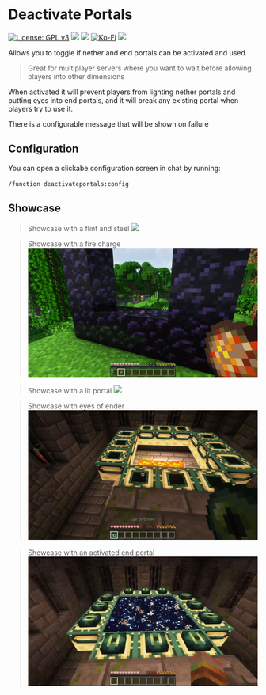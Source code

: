 # Deactivate Portals
[![License: GPL v3](https://img.shields.io/badge/License-GPLv3-blue.svg?style=for-the-badge)](https://www.gnu.org/licenses/gpl-3.0)
![](https://img.shields.io/badge/Minecraft-1.19-green?style=for-the-badge)
[![](https://img.shields.io/badge/dynamic/json?style=for-the-badge&logo=modrinth&url=https://api.modrinth.com/v2/project/tc-deactivate-portals&label=Modrinth&query=$.downloads&color=#00AF5C)](https://modrinth.com/datapack/tc-woodcutter)
[![Ko-Fi](https://img.shields.io/badge/Ko--fi-F16061?style=for-the-badge&logo=ko-fi&logoColor=white)](https://ko-fi.com/tayacrystal)
[![](https://img.shields.io/badge/Made%20by-Taya-ee82ee?style=for-the-badge)](https://taya.one)

Allows you to toggle if nether and end portals can be activated and used.

> Great for multiplayer servers where you want to wait before allowing players into other dimensions

When activated it will prevent players from lighting nether portals and putting eyes into end portals, and it will break any existing portal when players try to use it.

There is a configurable message that will be shown on failure

## Configuration
You can open a clickabe configuration screen in chat by running:

`/function deactivateportals:config`

## Showcase

> Showcase with a flint and steel
![](nether_1.gif)

> Showcase with a fire charge
![](nether_2.gif)

> Showcase with a lit portal
![](nether_3.gif)

> Showcase with eyes of ender
![](end_1.gif)

> Showcase with an activated end portal
![](end_2.gif)